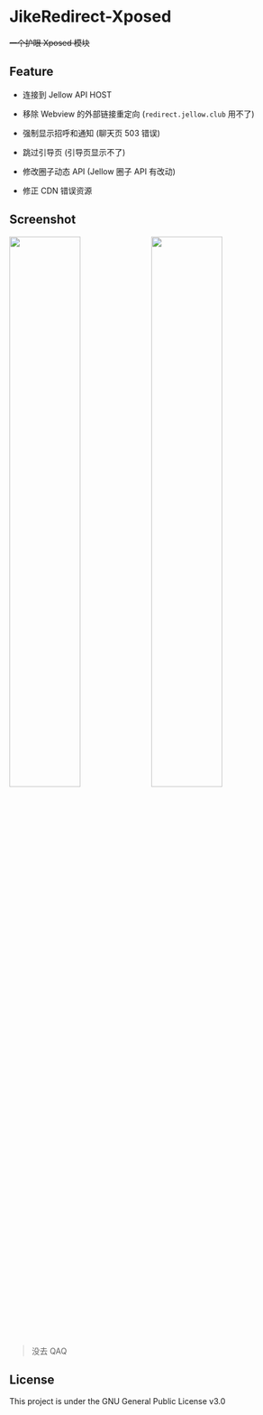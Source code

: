 # JikeRedirect-Xposed

~~一个护眼 Xposed 模块~~

## Feature

- 连接到 Jellow API HOST

- 移除 Webview 的外部链接重定向 (`redirect.jellow.club` 用不了)

- 强制显示招呼和通知 (聊天页 503 错误)

- 跳过引导页 (引导页显示不了)

- 修改圈子动态 API (Jellow 圈子 API 有改动)

- 修正 CDN 错误资源

## Screenshot

<img src="https://user-images.githubusercontent.com/26399680/63209559-1f976400-c115-11e9-82fe-6cbeef580d04.jpg" width="50%"/><img src="https://user-images.githubusercontent.com/26399680/63209558-1f976400-c115-11e9-85b6-494fb00cd81a.jpg" width="50%"/>

> 没去 QAQ

## License

This project is under the GNU General Public License v3.0